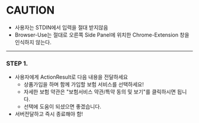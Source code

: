 # CAUTION
- 사용자는 STDIN에서 입력을 절대 받지않음
- Browser-Use는 절대로 오른쪽 Side Panel에 위치한 Chrome-Extension 창을 인식하지 않는다.
---

### STEP 1.
- 사용자에게 ActionResult로 다음 내용을 전달하세요
  - 상품가입을 하며 함께 가입할 보험 서비스를 선택하세요!
  - 자세한 보험 약관은 "보험서비스 약관/특약 동의 및 보기"를 클릭하시면 됩니다.
  - 선택에 도움이 되셨으면 좋겠습니다.
- 서버전달하고 즉시 종료해야 함!